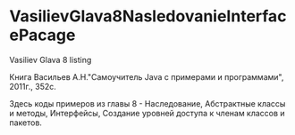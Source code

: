 # VasilievGlava8NasledovanieInterfacePacage

Vasiliev Glava 8 listing

Книга Васильев А.Н."Самоучитель Java с примерами и программами", 2011г., 352с.

Здесь коды примеров из главы 8 - Наследование, Абстрактные классы и методы, Интерфейсы, Создание уровней доступа к членам классов и пакетов.
